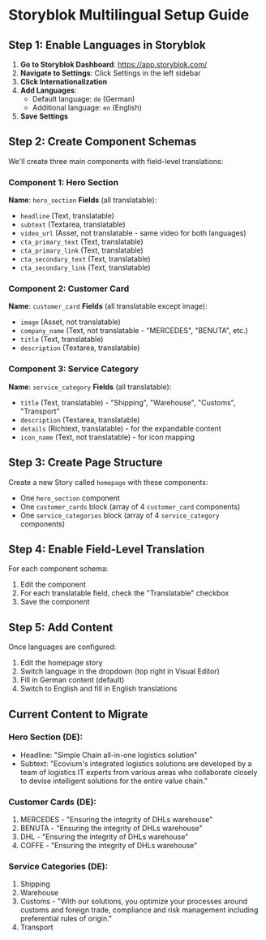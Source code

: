 # Storyblok Multilingual Setup Guide

## Step 1: Enable Languages in Storyblok

1. **Go to Storyblok Dashboard**: https://app.storyblok.com/
2. **Navigate to Settings**: Click Settings in the left sidebar
3. **Click Internationalization**
4. **Add Languages**:
   - Default language: `de` (German)
   - Additional language: `en` (English)
5. **Save Settings**

## Step 2: Create Component Schemas

We'll create three main components with field-level translations:

### Component 1: Hero Section
**Name**: `hero_section`
**Fields** (all translatable):
- `headline` (Text, translatable)
- `subtext` (Textarea, translatable)
- `video_url` (Asset, not translatable - same video for both languages)
- `cta_primary_text` (Text, translatable)
- `cta_primary_link` (Text, translatable)
- `cta_secondary_text` (Text, translatable)
- `cta_secondary_link` (Text, translatable)

### Component 2: Customer Card
**Name**: `customer_card`
**Fields** (all translatable except image):
- `image` (Asset, not translatable)
- `company_name` (Text, not translatable - "MERCEDES", "BENUTA", etc.)
- `title` (Text, translatable)
- `description` (Textarea, translatable)

### Component 3: Service Category
**Name**: `service_category`
**Fields** (all translatable):
- `title` (Text, translatable) - "Shipping", "Warehouse", "Customs", "Transport"
- `description` (Textarea, translatable)
- `details` (Richtext, translatable) - for the expandable content
- `icon_name` (Text, not translatable) - for icon mapping

## Step 3: Create Page Structure

Create a new Story called `homepage` with these components:
- One `hero_section` component
- One `customer_cards` block (array of 4 `customer_card` components)
- One `service_categories` block (array of 4 `service_category` components)

## Step 4: Enable Field-Level Translation

For each component schema:
1. Edit the component
2. For each translatable field, check the "Translatable" checkbox
3. Save the component

## Step 5: Add Content

Once languages are configured:
1. Edit the homepage story
2. Switch language in the dropdown (top right in Visual Editor)
3. Fill in German content (default)
4. Switch to English and fill in English translations

## Current Content to Migrate

### Hero Section (DE):
- Headline: "Simple Chain all-in-one logistics solution"
- Subtext: "Ecovium's integrated logistics solutions are developed by a team of logistics IT experts from various areas who collaborate closely to devise intelligent solutions for the entire value chain."

### Customer Cards (DE):
1. MERCEDES - "Ensuring the integrity of DHLs warehouse"
2. BENUTA - "Ensuring the integrity of DHLs warehouse"
3. DHL - "Ensuring the integrity of DHLs warehouse"
4. COFFE - "Ensuring the integrity of DHLs warehouse"

### Service Categories (DE):
1. Shipping
2. Warehouse
3. Customs - "With our solutions, you optimize your processes around customs and foreign trade, compliance and risk management including preferential rules of origin."
4. Transport
